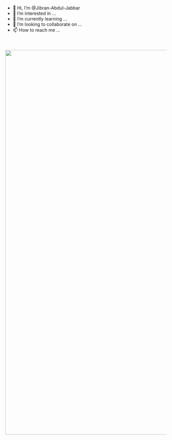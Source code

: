 - 👋 Hi, I’m @Jibran-Abdul-Jabbar
- 👀 I’m interested in ...
- 🌱 I’m currently learning ...
- 💞️ I’m looking to collaborate on ...
- 📫 How to reach me ...
<br>
<br>
<img src="https://miro.medium.com/max/12032/0*Fu_vcP7P_uHF1Szk" width="1200px" />
<br>
<br>
